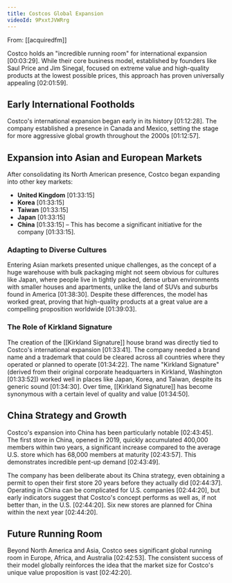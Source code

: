 ```yaml
---
title: Costcos Global Expansion
videoId: 9PxxtJVWRrg
---
```


From: [[acquiredfm]] <br/> 

Costco holds an "incredible running room" for international expansion <a class="yt-timestamp" data-t="00:03:29">[00:03:29]</a>. While their core business model, established by founders like Saul Price and Jim Sinegal, focused on extreme value and high-quality products at the lowest possible prices, this approach has proven universally appealing <a class="yt-timestamp" data-t="02:01:59">[02:01:59]</a>.

## Early International Footholds

Costco's international expansion began early in its history <a class="yt-timestamp" data-t="01:12:28">[01:12:28]</a>. The company established a presence in Canada and Mexico, setting the stage for more aggressive global growth throughout the 2000s <a class="yt-timestamp" data-t="01:12:57">[01:12:57]</a>.

## Expansion into Asian and European Markets

After consolidating its North American presence, Costco began expanding into other key markets:
*   **United Kingdom** <a class="yt-timestamp" data-t="01:33:15">[01:33:15]</a>
*   **Korea** <a class="yt-timestamp" data-t="01:33:15">[01:33:15]</a>
*   **Taiwan** <a class="yt-timestamp" data-t="01:33:15">[01:33:15]</a>
*   **Japan** <a class="yt-timestamp" data-t="01:33:15">[01:33:15]</a>
*   **China** <a class="yt-timestamp" data-t="01:33:15">[01:33:15]</a> – This has become a significant initiative for the company <a class="yt-timestamp" data-t="01:33:15">[01:33:15]</a>.

### Adapting to Diverse Cultures

Entering Asian markets presented unique challenges, as the concept of a huge warehouse with bulk packaging might not seem obvious for cultures like Japan, where people live in tightly packed, dense urban environments with smaller houses and apartments, unlike the land of SUVs and suburbs found in America <a class="yt-timestamp" data-t="01:38:30">[01:38:30]</a>. Despite these differences, the model has worked great, proving that high-quality products at a great value are a compelling proposition worldwide <a class="yt-timestamp" data-t="01:39:03">[01:39:03]</a>.

### The Role of Kirkland Signature

The creation of the [[Kirkland Signature]] house brand was directly tied to Costco's international expansion <a class="yt-timestamp" data-t="01:33:41">[01:33:41]</a>. The company needed a brand name and a trademark that could be cleared across all countries where they operated or planned to operate <a class="yt-timestamp" data-t="01:34:22">[01:34:22]</a>. The name "Kirkland Signature" (derived from their original corporate headquarters in Kirkland, Washington <a class="yt-timestamp" data-t="01:33:52">[01:33:52]</a>) worked well in places like Japan, Korea, and Taiwan, despite its generic sound <a class="yt-timestamp" data-t="01:34:30">[01:34:30]</a>. Over time, [[Kirkland Signature]] has become synonymous with a certain level of quality and value <a class="yt-timestamp" data-t="01:34:50">[01:34:50]</a>.

## China Strategy and Growth

Costco's expansion into China has been particularly notable <a class="yt-timestamp" data-t="02:43:45">[02:43:45]</a>. The first store in China, opened in 2019, quickly accumulated 400,000 members within two years, a significant increase compared to the average U.S. store which has 68,000 members at maturity <a class="yt-timestamp" data-t="02:43:57">[02:43:57]</a>. This demonstrates incredible pent-up demand <a class="yt-timestamp" data-t="02:43:49">[02:43:49]</a>.

The company has been deliberate about its China strategy, even obtaining a permit to open their first store 20 years before they actually did <a class="yt-timestamp" data-t="02:44:37">[02:44:37]</a>. Operating in China can be complicated for U.S. companies <a class="yt-timestamp" data-t="02:44:20">[02:44:20]</a>, but early indicators suggest that Costco's concept performs as well as, if not better than, in the U.S. <a class="yt-timestamp" data-t="02:44:20">[02:44:20]</a>. Six new stores are planned for China within the next year <a class="yt-timestamp" data-t="02:44:20">[02:44:20]</a>.

## Future Running Room

Beyond North America and Asia, Costco sees significant global running room in Europe, Africa, and Australia <a class="yt-timestamp" data-t="02:42:53">[02:42:53]</a>. The consistent success of their model globally reinforces the idea that the market size for Costco's unique value proposition is vast <a class="yt-timestamp" data-t="02:42:20">[02:42:20]</a>.